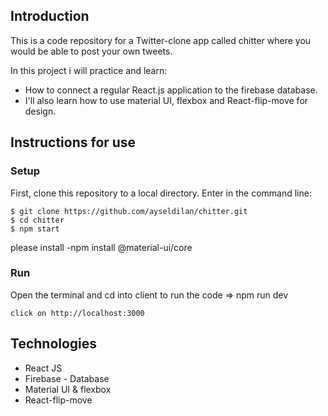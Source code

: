 ## Introduction

This is a code repository for a Twitter-clone app called chitter where you would be able to post your own tweets.

In this project i will practice and learn:

- How to connect a regular React.js application to the firebase database.
- I'll also learn how to use material UI, flexbox and React-flip-move for design.

## Instructions for use

### Setup

First, clone this repository to a local directory. Enter in the command line:

```
$ git clone https://github.com/ayseldilan/chitter.git
$ cd chitter
$ npm start
```

please install
-npm install @material-ui/core

### Run

Open the terminal and cd into client to run the code => npm run dev

```
click on http://localhost:3000
```

## Technologies

- React JS
- Firebase - Database
- Material UI & flexbox
- React-flip-move
